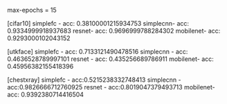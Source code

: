 max-epochs = 15

[cifar10]
simplefc - acc: 0.38100001215934753
simplecnn- acc: 0.9334999918937683
resnet- acc: 0.9696999788284302
mobilenet- acc:  0.9293000102043152

[utkface]
simplefc - acc: 0.7133121490478516
simplecnn - acc: 0.4636528789997101
resnet - acc:  0.435256689786911
mobilenet- acc:  0.45956382155418396

[chestxray]
simplefc - acc:0.5215238332748413
simplecnn - acc:0.9826666712760925
resnet - acc:0.8019047379493713
mobilenet- acc: 0.9392380714416504
